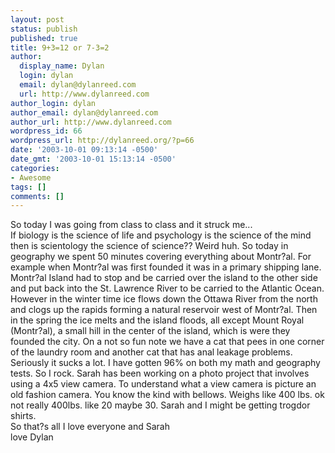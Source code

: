 ```yaml
---
layout: post
status: publish
published: true
title: 9+3=12 or 7-3=2
author:
  display_name: Dylan
  login: dylan
  email: dylan@dylanreed.com
  url: http://www.dylanreed.com
author_login: dylan
author_email: dylan@dylanreed.com
author_url: http://www.dylanreed.com
wordpress_id: 66
wordpress_url: http://dylanreed.org/?p=66
date: '2003-10-01 09:13:14 -0500'
date_gmt: '2003-10-01 15:13:14 -0500'
categories:
- Awesome
tags: []
comments: []
---
```

<p>So today I was going from class to class and it struck me...<br />
If biology is the science of life and psychology is the science of the mind then is scientology the science of science?? Weird huh. So today in geography we spent 50 minutes covering everything about Montr?al. For example when Montr?al was first founded it was in a primary shipping lane. Montr?al Island had to stop and be carried over the island to the other side and put back into the St. Lawrence River to be carried to the Atlantic Ocean. However in the winter time ice flows down the Ottawa River from the north and clogs up the rapids forming a natural reservoir west of Montr?al. Then in the spring the ice melts and the island floods, all except Mount Royal (Montr?al), a small hill in the center of the island, which is were they founded the city. On a not so fun note we have a cat that pees in one corner of the laundry room and another cat that has anal leakage problems. Seriously it sucks a lot. I have gotten 96% on both my math and geography tests. So I rock. Sarah has been working on a photo project that involves using a 4x5 view camera. To understand what a view camera is picture an old fashion camera. You know the kind with bellows. Weighs like 400 lbs. ok not really 400lbs. like 20 maybe 30. Sarah and I might be getting trogdor shirts.<br />
So that?s all I love everyone and Sarah<br />
love Dylan</p>
